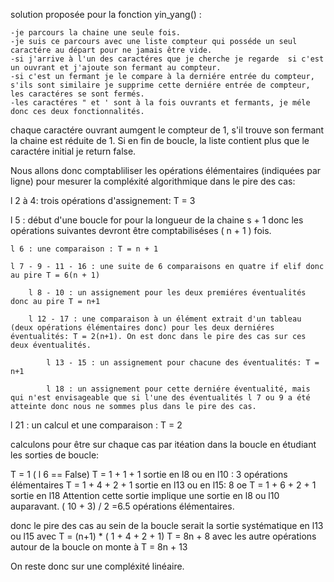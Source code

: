 solution proposée pour la fonction yin_yang() :

    -je parcours la chaine une seule fois.
    -je suis ce parcours avec une liste compteur qui posséde un seul caractére au départ pour ne jamais être vide.
    -si j'arrive à l'un des caractéres que je cherche je regarde  si c'est un ouvrant et j'ajoute son fermant au compteur.
    -si c'est un fermant je le compare à la derniére entrée du compteur, s'ils sont similaire je supprime cette derniére entrée de compteur, les caractéres se sont fermés.
    -les caractéres " et ' sont à la fois ouvrants et fermants, je méle donc ces deux fonctionnalités.

chaque caractére ouvrant aumgent le compteur de 1, s'il trouve son fermant la chaine est réduite de 1. Si en fin de boucle, la liste contient plus que le caractére initial je return false.

Nous allons donc comptabliliser les opérations élémentaires (indiquées par ligne) pour mesurer la compléxité algorithmique dans le pire des cas:

l 2 à 4: trois opérations d'assignement: T = 3

l 5 : début d'une boucle for pour la longueur de la chaine s + 1 donc les opérations suivantes devront être comptabiliséses ( n + 1 ) fois.

    l 6 : une comparaison : T = n + 1

    l 7 - 9 - 11 - 16 : une suite de 6 comparaisons en quatre if elif donc au pire T = 6(n + 1)

        l 8 - 10 : un assignement pour les deux premiéres éventualités donc au pire T = n+1

        l 12 - 17 : une comparaison à un élément extrait d'un tableau (deux opérations élémentaires donc) pour les deux derniéres éventualités: T = 2(n+1). On est donc dans le pire des cas sur ces deux éventualités.

            l 13 - 15 : un assignement pour chacune des éventualités: T = n+1 

            l 18 : un assignement pour cette derniére éventualité, mais qui n'est envisageable que si l'une des éventualités l 7 ou 9 a été atteinte donc nous ne sommes plus dans le pire des cas. 

l 21 : un calcul et une comparaison : T = 2


calculons pour être sur chaque cas par itéation dans la boucle en étudiant les sorties de boucle: 

T = 1 ( l 6 == False)
    T = 1 + 1 + 1  sortie en l8 ou en l10 : 3 opérations élémentaires
    T = 1 + 4 + 2 + 1 sortie en l13 ou en l15: 8 oe
    T = 1 + 6 + 2 + 1 sortie en l18 Attention cette sortie implique une sortie en l8 ou l10 auparavant. ( 10 + 3) / 2 =6.5 opérations élémentaires.

donc le pire des cas au sein de la boucle serait  la sortie systématique en l13 ou l15 avec 
T = (n+1) * ( 1 + 4 + 2 + 1)
T = 8n + 8 
avec les autre opérations autour de la boucle on monte à
T = 8n + 13

On reste donc sur une compléxité linéaire.



